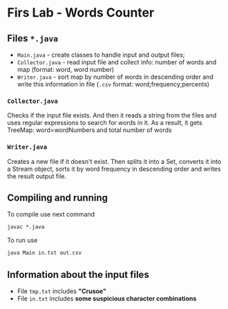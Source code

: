 # Firs Lab - Words Counter
## Files `*.java`
- `Main.java` - create classes to handle input and output files;
- `Collector.java` - read input file and collect info: number of words and map (format: word, word number)
- `Writer.java` - sort map by number of words in descending order and write this information in file (`.csv` format: word;frequency;percents)
### `Collector.java`
Checks if the input file exists. And then it reads a string from the files and uses regular expressions to search for words in it. As a result, it gets TreeMap: word=wordNumbers and total number of words
### `Writer.java`
Creates a new file if it doesn't exist. Then splits it into a Set, converts it into a Stream object, sorts it by word frequency in descending order and writes the result output file.
## Compiling and running
To compile use next command
```cmd
javac *.java
```

To run use
```cmd
java Main in.txt out.csv
```

## Information about the input files
- File `tmp.txt` includes **"Crusoe"**
- File `in.txt` includes **some suspicious character combinations**

